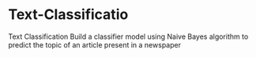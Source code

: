 # Text-Classificatio
Text Classification Build a classifier model using Naive Bayes algorithm to predict the topic of an article present in a newspaper
